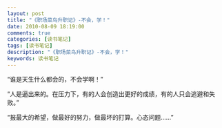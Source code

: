 ```yaml
---
layout: post
title: "《职场菜鸟升职记》-不会，学！"
date: 2010-08-09 18:19:00
comments: true
categories: [读书笔记]
tags: [读书笔记]
description: "《职场菜鸟升职记》-不会，学！"
keywords: 读书笔记
---
```


   “谁是天生什么都会的，不会学啊！”

   “人是逼出来的。在压力下，有的人会创造出更好的成绩，有的人只会逃避和失败。”

   “报最大的希望，做最好的努力，做最坏的打算。心态问题......”
